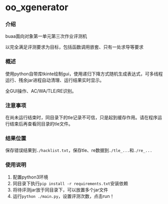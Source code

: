 # oo_xgenerator

### 介绍
buaa面向对象第一单元第三次作业评测机

以完全满足评测要求为目标，包括函数调用嵌套、只有一处求导等要求

### 概述

使用python自带库tkinte绘制gui，使用递归下降方式随机生成表达式，可多线程运行、残余jar进程自动清理、运行结果实时显示。

全GUI操作、AC/WA/TLE/RE识别。

### 注意事项

在尚未运行结束时，同目录下的tle记录不可信，只是起到缓存作用。请在程序运行结束后再查看同目录的tle文件。

### 结果位置

保存错误结果到`./hacklist.txt`，保存tle、re数据到`./tle_...`和`./re_...`

### 使用说明

1.  配置python3环境
2.  同目录下执行`pip install -r requirements.txt`安装依赖
3.  将待评测jar放于同目录下，可以放置多个jar文件
4.  运行`python ./main.py`，设置评测次数，点击run！
